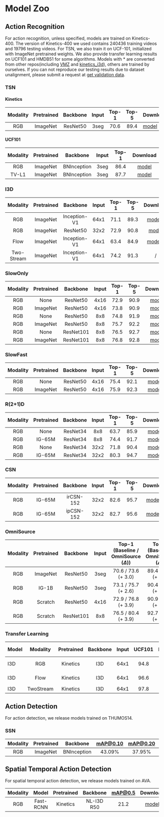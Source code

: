 # Model Zoo

## Action Recognition

For action recognition, unless specified, models are trained on Kinetics-400. The version of Kinetics-400 we used contains 240436 training videos and 19796 testing videos. For TSN, we also train it on UCF-101, initialized with ImageNet pretrained weights. We also provide transfer learning results on UCF101 and HMDB51 for some algorithms. Models with * are converted from other repos(including [VMZ](https://github.com/facebookresearch/VMZ) and [kinetics_i3d](https://github.com/deepmind/kinetics-i3d)), others are trained by ourselves. If you can not reproduce our testing results due to dataset unalignment, please submit a request at [get validation data](https://forms.gle/jmBiCDJButrLwpgc9).

### TSN

#### Kinetics

| Modality | Pretrained | Backbone | Input | Top-1 | Top-5 |                                                              Download                                                                    |
| :------: | :--------: | :---------: | :--------: | :------------------------------------: | :------------------------------------: | -------------------------------------- |
|    RGB   |  ImageNet  | ResNet50 | 3seg  | 70.6  |  89.4  | [model](https://open-mmlab.s3.ap-northeast-2.amazonaws.com/mmaction/models/kinetics400/tsn2d_kinetics400_rgb_r50_seg3_f1s1-b702e12f.pth)  |


#### UCF101

| Modality | Pretrained | Backbone | Input | Top-1 |                                                              Download                                                                    |
| :------: | :--------: | :---------: | :--------: | :--------------------------------------------------------------------------------------------------------------------------------------: | :--------------------------------------------------------------------------------------------------------------------------------------: |
|    RGB   |  ImageNet  | BNInception | 3seg |  86.4    | [model](https://open-mmlab.s3.ap-northeast-2.amazonaws.com/mmaction/models/ucf101/tsn_2d_rgb_bninception_seg3_f1s1_b32_g8-98160339.pth)  |
|   TV-L1  |  ImageNet  | BNInception | 3seg |  87.7    | [model](https://open-mmlab.s3.ap-northeast-2.amazonaws.com/mmaction/models/ucf101/tsn_2d_flow_bninception_seg3_f1s1_b32_g8-151870b7.pth) |

### I3D

|  Modality  | Pretrained |   Backbone   | Input | Top-1 | Top-5 |                           Download                           |
| :--------: | :--------: | :----------: | :---: | :---: | :---: | :----------------------------------------------------------: |
|    RGB     |  ImageNet  | Inception-V1 | 64x1  | 71.1  | 89.3  | [model](https://open-mmlab.s3.ap-northeast-2.amazonaws.com/mmaction/models/kinetics400/i3d_kinetics400_se_rgb_inception_v1_seg1_f64s1_imagenet_deepmind-9b8e02b3.pth)* |
|    RGB     |  ImageNet  |   ResNet50   | 32x2  | 72.9  | 90.8  | [model](https://open-mmlab.s3.ap-northeast-2.amazonaws.com/mmaction/models/kinetics400/i3d_kinetics_rgb_r50_c3d_inflated3x1x1_seg1_f32s2_f32s2-b93cc877.pth) |
|    Flow    |  ImageNet  | Inception-V1 | 64x1  | 63.4  | 84.9  | [model](https://open-mmlab.s3.ap-northeast-2.amazonaws.com/mmaction/models/kinetics400/i3d_kinetics_flow_inception_v1_seg1_f64s1_imagenet_deepmind-92059771.pth)* |
| Two-Stream |  ImageNet  | Inception-V1 | 64x1  | 74.2  | 91.3  |                              /                               |

### SlowOnly

| Modality | Pretrained | Backbone | Input | Top-1 | Top-5 |                           Download                           |
| :------: | :--------: | :--------: | :--------: | :--------: | :----------------------------------------------------------------------------------------------------------------------------------------------------------: | :----------------------------------------------------------------------------------------------------------------------------------------------------------: |
| RGB  | None  | ResNet50 | 4x16 | 72.9  | 90.9  |  [model](https://open-mmlab.s3.ap-northeast-2.amazonaws.com/mmaction/models/kinetics400/slowonly_kinetics400_se_rgb_r50_seg1_4x16_scratch_epoch256-594abd88.pth) |
| RGB  | ImageNet | ResNet50 | 4x16 |  73.8  | 90.9  | [model](https://open-mmlab.s3.ap-northeast-2.amazonaws.com/mmaction/models/kinetics400/slowonly_kinetics400_se_rgb_r50_seg1_4x16_finetune_epoch150-46c79312.pth)  |
| RGB  | None  | ResNet50 | 8x8 | 74.8  | 91.9  | [model](https://open-mmlab.s3.ap-northeast-2.amazonaws.com/mmaction/models/kinetics400/slowonly_kinetics400_se_rgb_r50_seg1_8x8_scratch_epoch196-4aae9339.pth) |
| RGB  | ImageNet  | ResNet50 | 8x8 | 75.7  | 92.2  | [model](https://open-mmlab.s3.ap-northeast-2.amazonaws.com/mmaction/models/kinetics400/slowonly_kinetics400_se_rgb_r50_seg1_8x8_finetune_epoch150-519c2101.pth)  |
| RGB | None | ResNet101 | 8x8 | 76.5 | 92.7 | [model](https://open-mmlab.s3.ap-northeast-2.amazonaws.com/mmaction/models/kinetics400/slowonly_kinetics400_se_rgb_r101_8x8_scratch-8de47237.pth) |
| RGB | ImageNet | ResNet101 | 8x8 | 76.8 | 92.8 | [model](https://open-mmlab.s3.ap-northeast-2.amazonaws.com/mmaction/models/kinetics400/slowonly_kinetics400_se_rgb_r101_8x8_finetune-b8455f97.pth) |

### SlowFast

| Modality | Pretrained | Backbone | Input | Top-1 | Top-5 |                           Download                           |
| :------: | :--------: | :------: | :---: | :---: | :---: | :----------------------------------------------------------: |
|   RGB    |    None    | ResNet50 | 4x16  | 75.4  | 92.1  | [model](https://open-mmlab.s3.ap-northeast-2.amazonaws.com/mmaction/models/kinetics400/slowfast_kinetics400_se_rgb_r50_4x16_scratch-2448c56c.pth) |
|   RGB    |  ImageNet  | ResNet50 | 4x16  | 75.9  | 92.3  | [model](https://open-mmlab.s3.ap-northeast-2.amazonaws.com/mmaction/models/kinetics400/slowfast_kinetics400_se_rgb_r50_4x16_finetune-4623cf03.pth) |

### R(2+1)D
| Modality | Pretrained | Backbone | Input | Top-1 | Top-5 | Download                                                                                                                                            |
|:--------:|:----------:|:--------:|:-----:|:-----:|:-----:|:---------------------------------------------------------------------------------------------------------------------------------------------------:|
| RGB      | None       | ResNet34 | 8x8   | 63.7  | 85.9  | [model](https://open-mmlab.s3.ap-northeast-2.amazonaws.com/mmaction/models/kinetics400/r2plus1d_kinetics400_se_rgb_r34_f8s8_scratch-1f576444.pth)   |
| RGB      | IG-65M     | ResNet34 | 8x8   | 74.4  | 91.7  | [model](https://open-mmlab.s3.ap-northeast-2.amazonaws.com/mmaction/models/kinetics400/r2plus1d_kinetics400_se_rgb_r34_f8s8_finetune-c3abbbfc.pth)  |
| RGB      | None       | ResNet34 | 32x2  | 71.8  | 90.4  | [model](https://open-mmlab.s3.ap-northeast-2.amazonaws.com/mmaction/models/kinetics400/r2plus1d_kinetics400_se_rgb_r34_f32s2_scratch-97f56158.pth)  |
| RGB      | IG-65M     | ResNet34 | 32x2  | 80.3  | 94.7  | [model](https://open-mmlab.s3.ap-northeast-2.amazonaws.com/mmaction/models/kinetics400/r2plus1d_kinetics400_se_rgb_r34_f32s2_finetune-9baa39ea.pth) |

### CSN
| Modality | Pretrained | Backbone  | Input | Top-1 | Top-5 |                           Download                           |
| :------: | :--------: | :-------: | :---: | :---: | :---: | :----------------------------------------------------------: |
|   RGB    |   IG-65M   | irCSN-152 | 32x2  | 82.6  | 95.7  | [model](https://open-mmlab.s3.ap-northeast-2.amazonaws.com/mmaction/models/kinetics400/ircsn_kinetics400_se_rgb_r152_f32s2_ig65m_fbai-9d6ed879.pth)* |
|   RGB    |   IG-65M   | ipCSN-152 | 32x2  | 82.7  | 95.6  | [model](https://open-mmlab.s3.ap-northeast-2.amazonaws.com/mmaction/models/kinetics400/ipcsn_kinetics400_se_rgb_r152_f32s2_ig65m_fbai-ef39b9e3.pth)* |

### OmniSource

| Modality | Pretrained | Backbone  | Input | Top-1 (Baseline / OmniSource ($\Delta$)) | Top-5 (Baseline / OmniSource ($\Delta$)) |                           Download                           |
| :------: | :--------: | :-------: | :---: | :--------------------------------------: | :--------------------------------------: | :----------------------------------------------------------: |
|   RGB    |  ImageNet  | ResNet50  | 3seg  |           70.6 / 73.6 (+ 3.0)            |           89.4 / 91.0 (+ 1.6)            | [Baseline](https://open-mmlab.s3.ap-northeast-2.amazonaws.com/mmaction/models/kinetics400/tsn2d_kinetics400_rgb_r50_seg3_f1s1-b702e12f.pth) / [OmniSource](https://open-mmlab.s3.ap-northeast-2.amazonaws.com/mmaction/models/kinetics400/omnisource/tsn_OmniSource_kinetics400_se_rgb_r50_seg3_f1s1_imagenet-4066cb7e.pth) |
|   RGB    |   IG-1B    | ResNet50  | 3seg  |           73.1 / 75.7 (+ 2.6)            |           90.4 / 91.9 (+ 1.5)            | [Baseline](https://open-mmlab.s3.ap-northeast-2.amazonaws.com/mmaction/models/kinetics400/tsn_kinetics400_se_rgb_r50_seg3_f1s1_IG1B-d4bc58ba.pth) / [OmniSource](https://open-mmlab.s3.ap-northeast-2.amazonaws.com/mmaction/models/kinetics400/omnisource/tsn_OmniSource_kinetics400_se_rgb_r50_seg3_f1s1_IG1B-25fc136b.pth) |
|   RGB    |  Scratch   | ResNet50  | 4x16  |           72.9 / 76.8 (+ 3.9)            |           90.9 / 92.5 (+ 1.6)            | [Baseline](https://open-mmlab.s3.ap-northeast-2.amazonaws.com/mmaction/models/kinetics400/slowonly_kinetics400_se_rgb_r50_seg1_4x16_scratch_epoch256-594abd88.pth) / [OmniSource](https://open-mmlab.s3.ap-northeast-2.amazonaws.com/mmaction/models/kinetics400/omnisource/slowonly_OmniSource_kinetics400_se_rgb_r50_seg1_4x16_scratch-71f7b8ee.pth) |
|   RGB    |  Scratch   | ResNet101 |  8x8  |           76.5 / 80.4 (+ 3.9)            |           92.7 / 94.4 (+ 1.7)            | [Baseline](https://open-mmlab.s3.ap-northeast-2.amazonaws.com/mmaction/models/kinetics400/slowonly_kinetics400_se_rgb_r101_8x8_scratch-8de47237.pth) / [OmniSource](https://open-mmlab.s3.ap-northeast-2.amazonaws.com/mmaction/models/kinetics400/omnisource/slowonly_OmniSource_kinetics400_se_rgb_r101_seg1_8x8_scratch-2f838cb0.pth) |

### Transfer Learning

| Model | Modality  | Pretrained | Backbone | Input | UCF101 | HMDB51 | Download (split1)                                                                                                                                                                                                                                                                         |
|-------|:---------:|:----------:|:--------:|:-----:|:------:|:------:|:-----------------------------------------------------------------------------------------------------------------------------------------------------------------------------------------------------------------------------------------------------------------------------------------:|
| I3D   | RGB       | Kinetics   | I3D      | 64x1  | 94.8   | 72.6   | [UCF101](https://open-mmlab.s3.ap-northeast-2.amazonaws.com/mmaction/models/ucf101/i3d_ucf101_split1_rgb_f64s1_kinetics400ft-36201298.pth) / [HMDB51](https://open-mmlab.s3.ap-northeast-2.amazonaws.com/mmaction/models/ucf101/i3d_hmdb51_split1_rgb_f64s1_kinetics400ft-1ffcf11f.pth)   |
| I3D   | Flow      | Kinetics   | I3D      | 64x1  | 96.6   | 79.2   | [UCF101](https://open-mmlab.s3.ap-northeast-2.amazonaws.com/mmaction/models/ucf101/i3d_ucf101_split1_flow_f64s1_kinetics400ft-93ed9ecd.pth) / [HMDB51](https://open-mmlab.s3.ap-northeast-2.amazonaws.com/mmaction/models/ucf101/i3d_hmdb51_split1_flow_f64s1_kinetics400ft-2981c797.pth) |
| I3D   | TwoStream | Kinetics   | I3D      | 64x1  | 97.8   | 80.8   | /                                                                                                                                                                                                                                                                                         |

## Action Detection

For action detection, we release models trained on THUMOS14.

### SSN

| Modality | Pretrained |  Backbone   | mAP@0.10 | mAP@0.20 | mAP@0.30 | mAP@0.40 | mAP@0.50 |                           Download                           |
| :------: | :--------: | :---------: | :------: | :------: | :------: | :------: | :------: | :----------------------------------------------------------: |
|   RGB    |  ImageNet  | BNInception |  43.09%  |  37.95%  |  32.56%  |  25.71%  |  18.33%  | [model](https://open-mmlab.s3.ap-northeast-2.amazonaws.com/mmaction/models/thumos14/ssn_thumos14_rgb_bn_inception_tag-dac9ddb0.pth) |

## Spatial Temporal Action Detection

For spatial temporal action detection, we release models trained on AVA.

| Modality |   Model   | Pretrained |  Backbone  | mAP@0.5 |                           Download                           |
| :------: | :-------: | :--------: | :--------: | :-----: | :----------------------------------------------------------: |
|   RGB    | Fast-RCNN |  Kinetics  | NL-I3D R50 |  21.2   | [model](https://open-mmlab.s3.ap-northeast-2.amazonaws.com/mmaction/models/ava/fast_rcnn_ava2.1_nl_r50_c4_1x_f32s2_kin-e2495b48.pth) |
